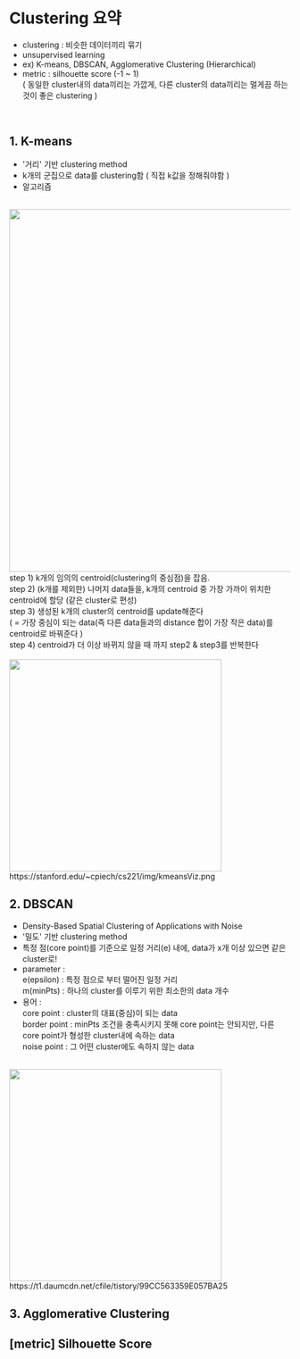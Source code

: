 # Clustering 요약
- clustering : 비슷한 데이터끼리 묶기
- unsupervised learning
- ex) K-means, DBSCAN, Agglomerative Clustering (Hierarchical)
- metric : silhouette score (-1 ~ 1) </br>
 ( 동일한 cluster내의 data끼리는 가깝게, 다른 cluster의 data끼리는 멀게끔 하는 것이 좋은 clustering )
</br>

## 1. K-means
- '거리' 기반 clustering method
- k개의 군집으로 data를 clustering함 ( 직접 k값을 정해줘야함 )
- 알고리즘 
</br>
<img src="https://media.springernature.com/original/springer-static/image/art%3A10.1007%2Fs00521-013-1437-4/MediaObjects/521_2013_1437_Figa_HTML.gif", width="650" /> </br>
 step 1) k개의 임의의 centroid(clustering의 중심점)을 잡음.  </br>
 step 2) (k개를 제외한) 나머지 data들을, k개의 centroid 중 가장 가까이 위치한 centroid에 할당 (같은 cluster로 편성) </br>
 step 3) 생성된 k개의 cluster의 centroid를 update해준다 </br>
   ( = 가장 중심이 되는 data(즉 다른 data들과의 distance 합이 가장 작은 data)를 centroid로 바꿔준다 ) </br>
 step 4) centroid가 더 이상 바뀌지 않을 때 까지 step2 & step3를 반복한다 </br>
</br>
<img src="https://stanford.edu/~cpiech/cs221/img/kmeansViz.png", width="380" /> </br>
https://stanford.edu/~cpiech/cs221/img/kmeansViz.png
</br>

## 2. DBSCAN
- Density-Based Spatial Clustering of Applications with Noise
- '밀도' 기반 clustering method
- 특정 점(core point)를 기준으로 일정 거리(e) 내에, data가 x개 이상 있으면 같은 cluster로!
- parameter : </br>
   e(epsilon) : 특정 점으로 부터 떨어진 일정 거리 </br>
   m(minPts) : 하나의 cluster를 이루기 위한 최소한의 data 개수
- 용어 : </br>
   core point : cluster의 대표(중심)이 되는 data </br>
   border point : minPts 조건을 충족시키지 못해 core point는 안되지만, 다른 core point가 형성한 cluster내에 속하는 data </br>
   noise point : 그 어떤 cluster에도 속하지 않는 data </br>
</br>
<img src="https://t1.daumcdn.net/cfile/tistory/99CC563359E057BA25" width="380" /> </br>
https://t1.daumcdn.net/cfile/tistory/99CC563359E057BA25

## 3. Agglomerative Clustering

## [metric] Silhouette Score
